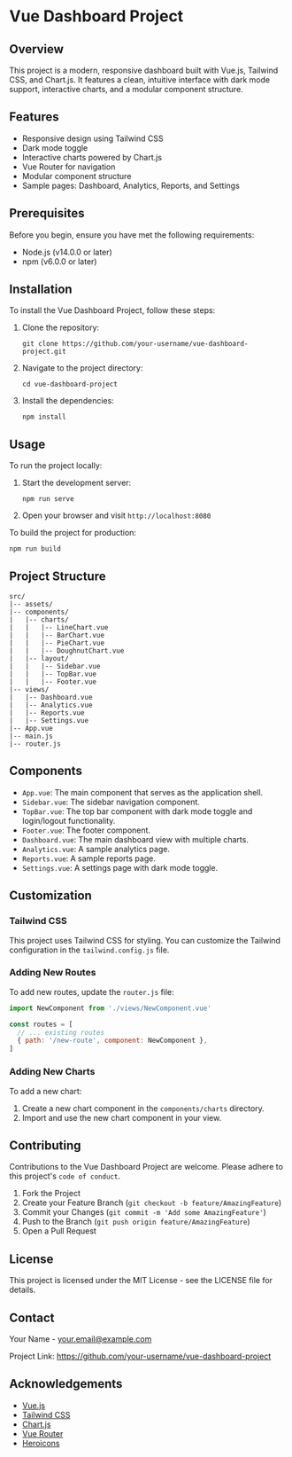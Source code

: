# Vue Dashboard Project

## Overview

This project is a modern, responsive dashboard built with Vue.js, Tailwind CSS, and Chart.js. It features a clean, intuitive interface with dark mode support, interactive charts, and a modular component structure.

## Features

- Responsive design using Tailwind CSS
- Dark mode toggle
- Interactive charts powered by Chart.js
- Vue Router for navigation
- Modular component structure
- Sample pages: Dashboard, Analytics, Reports, and Settings

## Prerequisites

Before you begin, ensure you have met the following requirements:

- Node.js (v14.0.0 or later)
- npm (v6.0.0 or later)

## Installation

To install the Vue Dashboard Project, follow these steps:

1. Clone the repository:
   ```
   git clone https://github.com/your-username/vue-dashboard-project.git
   ```

2. Navigate to the project directory:
   ```
   cd vue-dashboard-project
   ```

3. Install the dependencies:
   ```
   npm install
   ```

## Usage

To run the project locally:

1. Start the development server:
   ```
   npm run serve
   ```

2. Open your browser and visit `http://localhost:8080`

To build the project for production:

```
npm run build
```

## Project Structure

```
src/
|-- assets/
|-- components/
|   |-- charts/
|   |   |-- LineChart.vue
|   |   |-- BarChart.vue
|   |   |-- PieChart.vue
|   |   |-- DoughnutChart.vue
|   |-- layout/
|   |   |-- Sidebar.vue
|   |   |-- TopBar.vue
|   |   |-- Footer.vue
|-- views/
|   |-- Dashboard.vue
|   |-- Analytics.vue
|   |-- Reports.vue
|   |-- Settings.vue
|-- App.vue
|-- main.js
|-- router.js
```

## Components

- `App.vue`: The main component that serves as the application shell.
- `Sidebar.vue`: The sidebar navigation component.
- `TopBar.vue`: The top bar component with dark mode toggle and login/logout functionality.
- `Footer.vue`: The footer component.
- `Dashboard.vue`: The main dashboard view with multiple charts.
- `Analytics.vue`: A sample analytics page.
- `Reports.vue`: A sample reports page.
- `Settings.vue`: A settings page with dark mode toggle.

## Customization

### Tailwind CSS

This project uses Tailwind CSS for styling. You can customize the Tailwind configuration in the `tailwind.config.js` file.

### Adding New Routes

To add new routes, update the `router.js` file:

```javascript
import NewComponent from './views/NewComponent.vue'

const routes = [
  // ... existing routes
  { path: '/new-route', component: NewComponent },
]
```

### Adding New Charts

To add a new chart:

1. Create a new chart component in the `components/charts` directory.
2. Import and use the new chart component in your view.

## Contributing

Contributions to the Vue Dashboard Project are welcome. Please adhere to this project's `code of conduct`.

1. Fork the Project
2. Create your Feature Branch (`git checkout -b feature/AmazingFeature`)
3. Commit your Changes (`git commit -m 'Add some AmazingFeature'`)
4. Push to the Branch (`git push origin feature/AmazingFeature`)
5. Open a Pull Request

## License

This project is licensed under the MIT License - see the LICENSE file for details.

## Contact

Your Name - your.email@example.com

Project Link: https://github.com/your-username/vue-dashboard-project

## Acknowledgements

- [Vue.js](https://vuejs.org/)
- [Tailwind CSS](https://tailwindcss.com/)
- [Chart.js](https://www.chartjs.org/)
- [Vue Router](https://router.vuejs.org/)
- [Heroicons](https://heroicons.com/)
